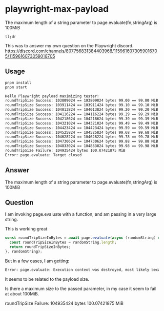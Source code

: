 # playwright-max-payload

The maximum length of a string parameter to page.evaluate(fn,stringArg) is 100MiB

`tl;dr`

This was to answer my own question on the Playwright discord.
<https://discord.com/channels/807756831384403968/1159616073059016705/1159616073059016705>

## Usage

```sh
pnpm install
pnpm start
```

```txt
Hello Playwright payload maximizing tester!
roundTripSize Success: 103809024 == 103809024 bytes 99.00 == 99.00 MiB
roundTripSize Success: 103911424 == 103911424 bytes 99.10 == 99.10 MiB
roundTripSize Success: 104013824 == 104013824 bytes 99.20 == 99.20 MiB
roundTripSize Success: 104116224 == 104116224 bytes 99.29 == 99.29 MiB
roundTripSize Success: 104218624 == 104218624 bytes 99.39 == 99.39 MiB
roundTripSize Success: 104321024 == 104321024 bytes 99.49 == 99.49 MiB
roundTripSize Success: 104423424 == 104423424 bytes 99.59 == 99.59 MiB
roundTripSize Success: 104525824 == 104525824 bytes 99.68 == 99.68 MiB
roundTripSize Success: 104628224 == 104628224 bytes 99.78 == 99.78 MiB
roundTripSize Success: 104730624 == 104730624 bytes 99.88 == 99.88 MiB
roundTripSize Success: 104833024 == 104833024 bytes 99.98 == 99.98 MiB
roundTripSize Failure: 104935424 bytes 100.07421875 MiB
Error: page.evaluate: Target closed
```

## Answer

The maximum length of a string parameter to page.evaluate(fn,stringArg) is 100MiB

## Question

I am invoking page.evaluate with a function, and am passing in a very large string.

This is working great

```js
const roundTripSizeInBytes = await page.evaluate(async (randomString) => {
  const roundTripSizeInBytes = randomString.length;
  return roundTripSizeInBytes;
}, randomString);
```

But in a few cases, I am getting:

```txt
Error: page.evaluate: Execution context was destroyed, most likely because of a navigation.
```

It seems to be related to the payload size.

Is there a maximum size to the passed parameter, in my case it seem to fail at about 100MiB.

roundTripSize Failure: 104935424 bytes 100.07421875 MiB
